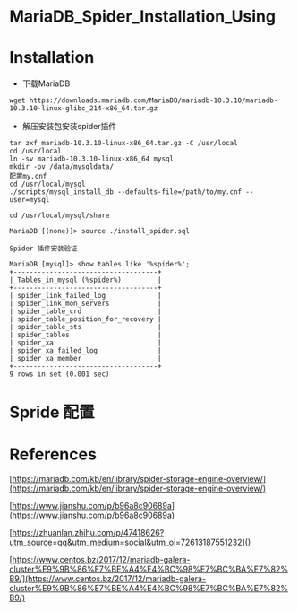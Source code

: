 # MariaDB\_Spider\_Installation\_Using

# Installation

* 下载MariaDB

```
wget https://downloads.mariadb.com/MariaDB/mariadb-10.3.10/mariadb-10.3.10-linux-glibc_214-x86_64.tar.gz
```

* 解压安装包安装spider插件

```shell
tar zxf mariadb-10.3.10-linux-x86_64.tar.gz -C /usr/local
cd /usr/local
ln -sv mariadb-10.3.10-linux-x86_64 mysql
mkdir -pv /data/mysqldata/
配置my.cnf
cd /usr/local/mysql
./scripts/mysql_install_db --defaults-file=/path/to/my.cnf --user=mysql

cd /usr/local/mysql/share

MariaDB [(none)]> source ./install_spider.sql
```
```
Spider 插件安装验证

MariaDB [mysql]> show tables like '%spider%';
+------------------------------------+
| Tables_in_mysql (%spider%)         |
+------------------------------------+
| spider_link_failed_log             |
| spider_link_mon_servers            |
| spider_table_crd                   |
| spider_table_position_for_recovery |
| spider_table_sts                   |
| spider_tables                      |
| spider_xa                          |
| spider_xa_failed_log               |
| spider_xa_member                   |
+------------------------------------+
9 rows in set (0.001 sec)
```

# Spride 配置



# 

# References

[https://mariadb.com/kb/en/library/spider-storage-engine-overview/](https://mariadb.com/kb/en/library/spider-storage-engine-overview/)

[https://www.jianshu.com/p/b96a8c90689a](https://www.jianshu.com/p/b96a8c90689a)

[https://zhuanlan.zhihu.com/p/47418626?utm_source=qq&utm_medium=social&utm_oi=72613187551232]()

[https://www.centos.bz/2017/12/mariadb-galera-cluster%E9%9B%86%E7%BE%A4%E4%BC%98%E7%BC%BA%E7%82%B9/](https://www.centos.bz/2017/12/mariadb-galera-cluster%E9%9B%86%E7%BE%A4%E4%BC%98%E7%BC%BA%E7%82%B9/)